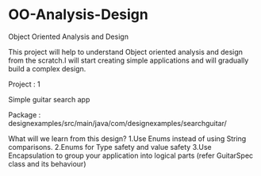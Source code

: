 # OO-Analysis-Design
Object Oriented Analysis and Design 

This project will help to understand Object oriented analysis and design from the scratch.I will start creating simple applications and will gradually build a complex design.

Project : 1 

Simple guitar search app

Package : designexamples/src/main/java/com/designexamples/searchguitar/

What will we learn from this design?
  1.Use Enums instead of using String comparisons.
  2.Enums for Type safety and value safety
  3.Use Encapsulation to group your application into logical parts (refer GuitarSpec class and its behaviour)
